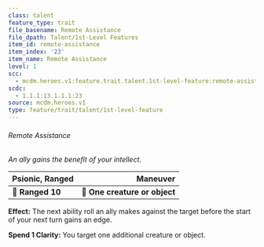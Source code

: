```yaml
---
class: talent
feature_type: trait
file_basename: Remote Assistance
file_dpath: Talent/1st-Level Features
item_id: remote-assistance
item_index: '23'
item_name: Remote Assistance
level: 1
scc:
  - mcdm.heroes.v1:feature.trait.talent.1st-level-feature:remote-assistance
scdc:
  - 1.1.1:13.1.1.1:23
source: mcdm.heroes.v1
type: feature/trait/talent/1st-level-feature
---
```


###### Remote Assistance

*An ally gains the benefit of your intellect.*

| **Psionic, Ranged** |                  **Maneuver** |
| ------------------- | ----------------------------: |
| **📏 Ranged 10**    | **🎯 One creature or object** |

**Effect:** The next ability roll an ally makes against the target before the start of your next turn gains an edge.

**Spend 1 Clarity:** You target one additional creature or object.
